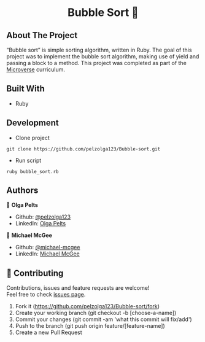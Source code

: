 <h1 align="center">Bubble Sort 👋</h1>

## About The Project
“Bubble sort” is simple sorting algorithm, written in Ruby. The goal of this project was to implement the bubble sort algorithm, making use of yield and passing a block to a method. This project was completed as part of the [Microverse](https://www.microverse.org/) curriculum.

## Built With
* Ruby

## Development

* Clone project
```
git clone https://github.com/pelzolga123/Bubble-sort.git
```
* Run script
```
ruby bubble_sort.rb
```

## Authors

👤 **Olga Pelts**
   - Github: [@pelzolga123](https://github.com/pelzolga123)
   - LinkedIn: [Olga Pelts](https://www.linkedin.com/in/olga-pelts/)

👤 **Michael McGee**
   - Github: [@michael-mcgee](https://github.com/michael-mcgee)
   - LinkedIn: [Michael McGee](https://www.linkedin.com/in/michael-mcgee-36a860160/)

## 🤝 Contributing

Contributions, issues and feature requests are welcome!<br />Feel free to check [issues page](https://github.com/pelzolga123/Bubble-sort/issues).

1. Fork it (https://github.com/pelzolga123/Bubble-sort/fork)
2. Create your working branch (git checkout -b [choose-a-name])
3. Commit your changes (git commit -am 'what this commit will fix/add')
4. Push to the branch (git push origin feature/[feature-name])
5. Create a new Pull Request
